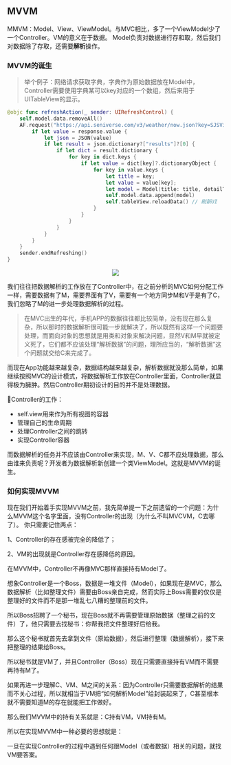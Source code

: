 ## MVVM

MMVM：Model、View、ViewModel。与MVC相比，多了一个ViewModel少了一个Controller。VM的意义在于数据。
Model负责对数据进行存和取，然后我们对数据除了存取，还需要**解析**操作。

### MVVM的诞生

> 举个例子：网络请求获取字典，字典作为原始数据放在Model中，Controller需要使用字典某可以key对应的一个数组，然后来用于UITableView的显示。

```swift
@objc func refreshAction(_ sender: UIRefreshControl) {
    self.model.data.removeAll()
    AF.request("https://api.seniverse.com/v3/weather/now.json?key=SJSVidYf39dI84d0s&location=shanghai&language=zh-Hans&unit=c").responseJSON { (response) in
        if let value = response.value {
            let json = JSON(value)
            if let result = json.dictionary?["results"]?[0] {
                if let dict = result.dictionary {
                    for key in dict.keys {
                        if let value = dict[key]?.dictionaryObject {
                            for key in value.keys {
                                let title = key;
                                let value = value[key];
                                let model = Model(title: title, detailTitle: value as! String)
                                self.model.data.append(model)
                                self.tableView.reloadData() // 刷新UI
                            }
                        }
                    }
                }
            }
        }
    }
    sender.endRefreshing()
}
```

<p align="center">
<img src="../resources/MVC.gif">
</p>

我们往往把数据解析的工作放在了Controller中，在之前分析的MVC如何分配工作一样，需要数据有了M，需要界面有了V，需要有一个地方同步M和V于是有了C，我们忽略了M的进一步处理数据解析的过程。

> 在MVC出生的年代，手机APP的数据往往都比较简单，没有现在那么复杂，所以那时的数据解析很可能一步就解决了，所以既然有这样一个问题要处理，而面向对象的思想就是用类和对象来解决问题，显然V和M早就被定义死了，它们都不应该处理“解析数据”的问题，理所应当的，“解析数据”这个问题就交给C来完成了。

而现在App功能越来越复杂，数据结构越来越复杂，解析数据就没那么简单，如果继续按照MVC的设计模式，将数据解析工作放在Controller里面，Controller就显得极为臃肿。然后Controller期初设计的目的并不是处理数据。

Controller的工作：
- self.view用来作为所有视图的容器
- 管理自己的生命周期
- 处理Controller之间的跳转
- 实现Controller容器

而数据解析的任务并不应该由Controller来实现，M、V、C都不应处理数据，那么由谁来负责呢？开发者为数据解析新创建一个类ViewModel。这就是MVVM的诞生。

### 如何实现MVVM

现在我们开始着手实现MVVM之前，我先简单提一下之前遗留的一个问题：为什么MVVM这个名字里面，没有Controller的出现（为什么不叫MVCVM，C去哪了）。
你只需要记住两点：

1、Controller的存在感被完全的降低了；

2、VM的出现就是Controller存在感降低的原因。

在MVVM中，Controller不再像MVC那样直接持有Model了。

想象Controller是一个Boss，数据是一堆文件（Model），如果现在是MVC，那么数据解析（比如整理文件）需要由Boss亲自完成，然而实际上Boss需要的仅仅是整理好的文件而不是那一堆乱七八糟的整理前的文件。

所以Boss招聘了一个秘书，现在Boss就不再需要管理原始数据（整理之前的文件）了，他只需要去找秘书：你帮我把文件整理好后给我。

那么这个秘书就首先去拿到文件（原始数据），然后进行整理（数据解析），接下来把整理的结果给Boss。

所以秘书就是VM了，并且Controller（Boss）现在只需要直接持有VM而不需要再持有M了。

如果再进一步理解C、VM、M之间的关系：因为Controller只需要数据解析的结果而不关心过程，所以就相当于VM把“如何解析Model”给封装起来了，C甚至根本就不需要知道M的存在就能把工作做好。

那么我们MVVM中的持有关系就是：C持有VM，VM持有M。

所以在实现MVVM中一种必要的思想就是：

一旦在实现Controller的过程中遇到任何跟Model（或者数据）相关的问题，就找VM要答案。